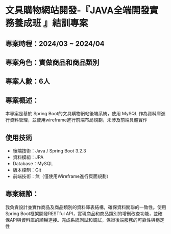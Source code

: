 # 文具購物網站開發-『JAVA全端開發實務養成班 』結訓專案

## 專案時程：2024/03 ~ 2024/04
## 專案角色：實做商品和商品類別
## 專案人數：6人
## 專案概述：
本專案是基於 Spring Boot的文具購物網站後端系統，使用 MySQL 作為資料庫進行資料管理，並使用wireframe進行前端布局規劃，未涉及前端具體實作

## 使用技術
* 後端技術：Java / Spring Boot 3.2.3
* 資料模組：JPA
* Database：MySQL
* 版本控制：Git
* 前端技術：無（僅使用Wireframe進行頁面規劃）

## 專案細節：
我負責設計並實作商品及商品類別的資料庫表結構，確保資料關聯的一致性。使用Spring Boot框架開發RESTful API，實現商品和商品類別的增刪改查功能，並確保API與資料庫的順暢連接。完成系統測試和調試，保證後端服務的可靠性與穩定性








